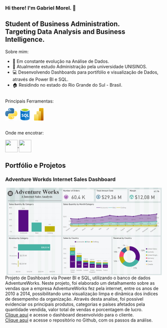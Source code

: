 ### Hi there! I'm Gabriel Morel. 👋
## Student of Business Administration. <br>Targeting Data Analysis and Business Intelligence.



Sobre mim:


- 📖 Em constante evolução na Análise de Dados.
- 🌱 Atualmente estudo Administração pela universidade UNISINOS.
- 💻 Desenvolvendo Dashboards para portifólio e visualização de Dados, através de Power BI e SQL.
- 🏠 Residindo no estado do Rio Grande do Sul - Brasil.

## 


Principais Ferramentas:

 <div style="display: inline_block">
  <img align="center" alt="Python" height="40" width="40" src="https://github.com/BruceFonseca/ferramentas/blob/main/Python-logo-notext.svg.png?raw=true">
  <img align="center" alt="SQL" height="40" width="40" src="https://github.com/BruceFonseca/ferramentas/blob/main/logo.png?raw=true">
  <img align="center" alt="Power BI" height="40" width="40" src="https://github.com/BruceFonseca/ferramentas/blob/main/1200px-New_Power_BI_Logo.svg.png?raw=true">
</div> 

<br>

Onde me encotrar:
<div style="display: inline_block">
  <a href="https://www.linkedin.com/in/gabrielmorel/" target="_blank">
    <img align="center" alt="" height="40" width="40" src="https://github.com/BruceFonseca/Portfolio/blob/main/social%20icons/linkedin.png?raw=true">
  </a>
  <a href="https://www.instagram.com/morel_gab/" target="_blank">
    <img align="center" alt="" height="40" width="40" src="https://github.com/BruceFonseca/Portfolio/blob/main/social%20icons/instagram.png?raw=true">
  </a>
</div>

## 

## Portfólio e Projetos
### Adventure Workds Internet Sales Dashboard
<img align="right" width="500"  src="https://github.com/GabMorel/AdventureWorksPortfolio/blob/main/IMAGENS/SalesAnalysis.jpg?raw=true">
Projeto de Dashboard via Power BI e SQL, utilizando o banco de dados AdventureWorks.
Neste projeto, foi elaborado um detalhamento sobre as vendas que a empresa AdventureWorks fez pela internet, entre os anos de 2010 a 2014, possibilitando uma visualização limpa e dinâmica dos índices de desempenho da organização. Através desta analise, foi possível evidenciar os principais produtos, categorias e países afetados pela quantidade vendida, valor total de vendas e porcentagem de lucro.

<br>
<a href="https://app.powerbi.com/view?r=eyJrIjoiZGUwNzQ2NmYtOTJkOS00NDhkLWIwNjQtMWZjZmY1MGY2NzRkIiwidCI6IjJhOGY2ZjdiLWNkNjktNDdmMy1hMWVmLWZlZWYyMGRjNmY5MCJ9" target="_blank">Clique aqui</a> e acesse o dashboard desenvolvido para o cliente.
<br>
<a href="https://github.com/GabMorel/AdventureWorksPortfolio">Clique aqui</a> e acesse o repositório no Github, com os passos da análise.


